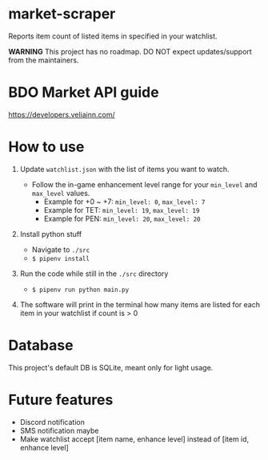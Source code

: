 # market-scraper
Reports item count of listed items in specified in your watchlist.

**WARNING**
This project has no roadmap. DO NOT expect updates/support from the maintainers.

# BDO Market API guide

https://developers.veliainn.com/

# How to use

1. Update `watchlist.json` with the list of items you want to watch.
    - Follow the in-game enhancement level range for your `min_level` and `max_level` values.
        - Example for +0 ~ +7: `min_level: 0`, `max_level: 7`
        - Example for TET: `min_level: 19`, `max_level: 19`
        - Example for PEN: `min_level: 20`, `max_level: 20`

2. Install python stuff
    - Navigate to `./src`
    - `$ pipenv install`

3. Run the code while still in the `./src` directory
    - `$ pipenv run python main.py`

4. The software will print in the terminal how many items are listed for each item in your watchlist if count is > 0


# Database

This project's default DB is SQLite, meant only for light usage.


# Future features

- Discord notification
- SMS notification maybe
- Make watchlist accept [item name, enhance level] instead of [item id, enhance level]
